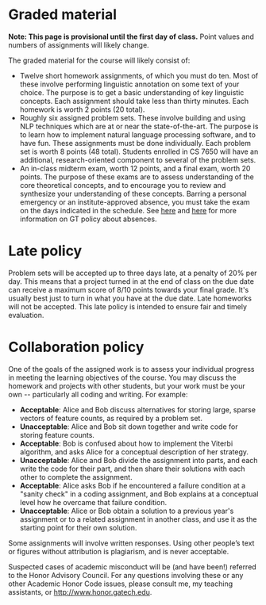 # Graded material #

**Note: This page is provisional until the first day of class.** Point values and numbers of assignments will likely change.

The graded material for the course will likely consist of:

- Twelve short homework assignments, of which you must do ten. Most of these involve performing linguistic annotation on some text of your choice. The purpose is to get a basic understanding of key linguistic concepts. Each assignment should take less than thirty minutes. Each homework is worth 2 points (20 total). 
- Roughly six assigned problem sets. These involve building and using NLP techniques which are at or near the state-of-the-art. The purpose is to learn how to implement natural language processing software, and to have fun. These assignments must be done individually. Each problem set is worth 8 points (48 total). Students enrolled in CS 7650 will have an additional, research-oriented component to several of the problem sets.
- An in-class midterm exam, worth 12 points, and a final exam, worth 20 points. The purpose of these exams are to assess understanding of the core theoretical concepts, and to encourage you to review and synthesize your understanding of these concepts. Barring a personal emergency or an institute-approved absence, you must take the exam on the days indicated in the schedule. See [here](http://www.deanofstudents.gatech.edu/content/25/absences) and [here](http://www.registrar.gatech.edu/students/formlanding/iaabsences.php) for more information on GT policy about absences.

# Late policy #

Problem sets will be accepted up to three days late, at a penalty of 20% per day. This means that a project turned in at the end of class on the due date can receive a maximum score of 8/10 points towards your final grade. It's usually best just to turn in what you have at the due date. Late homeworks will not be accepted. This late policy is intended to ensure fair and timely evaluation.

# Collaboration policy #

One of the goals of the assigned work is to assess your individual progress in meeting the learning objectives of the course. You may discuss the homework and projects with other students, but your work must be your own -- particularly all coding and writing. For example:

- **Acceptable**: Alice and Bob discuss alternatives for storing large, sparse vectors of feature counts, as required by a problem set.
- **Unacceptable**: Alice and Bob sit down together and write code for storing feature counts.
- **Acceptable**: Bob is confused about how to implement the Viterbi algorithm, and asks Alice for a conceptual description of her strategy.
- **Unacceptable**: Alice and Bob divide the assignment into parts, and each write the code for their part, and then share their solutions with each other to complete the assignment.
- **Acceptable**: Alice asks Bob if he encountered a failure condition at a "sanity check" in a coding assignment, and Bob explains at a conceptual level how he overcame that failure condition.
- **Unacceptable**: Alice or Bob obtain a solution to a previous year's assignment or to a related assignment in another class, and use it as the starting point for their own solution.

Some assignments will involve written responses. Using other people’s text or figures without attribution is plagiarism, and is never acceptable.

Suspected cases of academic misconduct will be (and have been!) referred to the Honor Advisory Council. For any questions involving these or any other Academic Honor Code issues, please consult me, my teaching assistants, or http://www.honor.gatech.edu.
